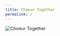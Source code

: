 ```yaml
---
title: Choeur Together
permalink: /
---
```


<img src="{{ '/assets/img/Together2025-09-12.jpg' | relative_url }}" alt="Choeur Together" class="full-width-img" />
